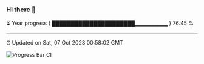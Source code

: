 ### Hi there 👋

⏳ Year progress { ██████████████████████▁▁▁▁▁▁▁▁ } 76.45 %

---

⏰ Updated on Sat, 07 Oct 2023 00:58:02 GMT

![Progress Bar CI](https://github.com/liununu/liununu/workflows/Progress%20Bar%20CI/badge.svg)
